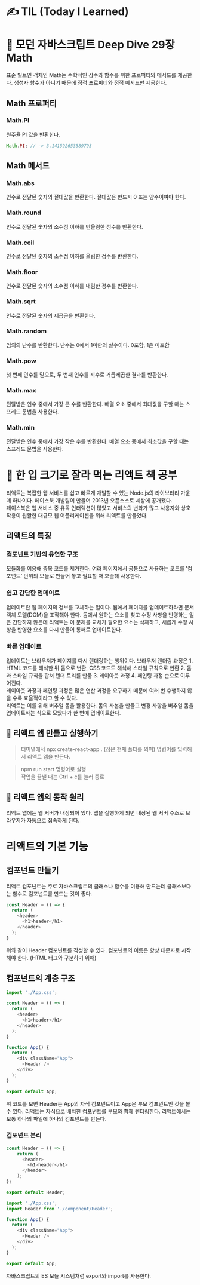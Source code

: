 # ✍ TIL (Today I Learned)

# 📖 모던 자바스크립트 Deep Dive 29장 Math
표준 빌트인 객체인 Math는 수학적인 상수와 함수를 위한 프로퍼티와 메서드를 제공한다. 생성자 함수가 아니기 때문에 정적 프로퍼티와 정적 메서드만 제공한다.

## Math 프로퍼티
### Math.PI
원주율 PI 값을 반환한다.
```javascript
Math.PI; // -> 3.141592653589793
```

## Math 메서드
### Math.abs
인수로 전달된 숫자의 절대값을 반환한다. 절대값은 반드시 0 또는 양수이여야 한다.

### Math.round
인수로 전달된 숫자의 소수점 이하를 반올림한 정수를 반환한다.

### Math.ceil
인수로 전달된 숫자의 소수점 이하를 올림한 정수를 반환한다.

### Math.floor
인수로 전달된 숫자의 소수점 이하를 내림한 정수를 반환한다.

### Math.sqrt
인수로 전달된 숫자의 제곱근을 반환한다.

### Math.random
임의의 난수를 반환한다. 난수는 0에서 1미만의 실수이다. 0포함, 1은 미포함

### Math.pow
첫 번째 인수를 밑으로, 두 번째 인수를 지수로 거듭제곱한 결과를 반환한다.

### Math.max
전달받은 인수 중에서 가장 큰 수를 반환한다. 배열 요소 중에서 최대값을 구할 때는 스프레드 문법을 사용한다.

### Math.min
전달받은 인수 중에서 가장 작은 수를 반환한다. 배열 요소 중에서 최소값을 구할 때는 스프레드 문법을 사용한다.

# 📖 한 입 크기로 잘라 먹는 리액트 책 공부
리액트는 복잡한 웹 서비스를 쉽고 빠르게 개발할 수 있는 Node.js의 라이브러리 가운데 하나이다. 페이스북 개발팀이 만들어 2013년 오픈소스로 세상에 공개됐다.   
페이스북은 웹 서비스 중 유독 인터렉션이 많았고 서비스의 변화가 많고 사용자와 상호작용이 원활한 대규모 웹 어플리케이션을 위해 리액트를 만들었다.

## 리액트의 특징
### 컴포넌트 기반의 유연한 구조
모듈화를 이용해 중복 코드를 제거한다. 여러 페이지에서 공통으로 사용하는 코드를 '컴포넌트' 단위의 모듈로 만들어 놓고 필요할 때 호출해 사용한다.

### 쉽고 간단한 업데이트
업데이트란 웹 페이지의 정보를 교체하는 일이다. 웹에서 페이지를 업데이트하라면 문서 객체 모델(DOM)을 조작해야 한다. 돔에서 원하는 요소를 찾고 수정 사항을 반영하는 일은 간단하지 않은데 리액트는 이 문제를 교체가 필요한 요소는 삭제하고, 새롭게 수정 사항을 반영한 요소를 다시 만들어 통째로 업데이트한다.

### 빠른 업데이트
업데이트는 브라우저가 페이지를 다시 렌더링하는 행위이다. 브라우저 렌더링 과정은 1. HTML 코드를 해석한 뒤 돔으로 변환, CSS 코드도 해석해 스타일 규칙으로 변환 2. 돔과 스타일 규칙을 합쳐 렌더 트리를 만듦 3. 레이아웃 과정 4. 페인팅 과정 순으로 이루어진다.   
레이아웃 과정과 페인팅 과정은 많은 연산 과정을 요구하기 때문에 여러 번 수행하지 않을 수록 효율적이라고 할 수 있다.   
리액트는 이를 위해 버추얼 돔을 활용한다. 돔의 사본을 만들고 변경 사항을 버추얼 돔을 업데이트하는 식으로 모았다가 한 번에 업데이트한다.

## 👀 리액트 앱 만들고 실행하기
> 터미널에서 npx create-react-app . (점은 현재 폴더를 의미) 명령어를 입력해서 리액트 앱을 만든다.

> npm run start 명령어로 실행   
작업을 끝낼 때는 Ctrl + c를 눌러 종료

## 🧵 리액트 앱의 동작 원리
리액트 앱에는 웹 서버가 내장되어 있다. 앱을 실행하게 되면 내장된 웹 서버 주소로 브라우저가 자동으로 접속하게 된다.

# 리액트의 기본 기능

## 컴포넌트 만들기
리액트 컴포넌트는 주로 자바스크립트의 클래스나 함수를 이용해 만드는데 클래스보다는 함수로 컴포넌트를 만드는 것이 좋다.

```javascript
const Header = () => {
  return (
    <header>
      <h1>header</h1>
    </header>
  );
}
```
위와 같이 Header 컴포넌트를 작성할 수 있다. 컴포넌트의 이름은 항상 대문자로 시작해야 한다. (HTML 태그와 구분하기 위해)

## 컴포넌트의 계층 구조
```javascript
import './App.css';

const Header = () => {
  return (
    <header>
      <h1>header</h1>
    </header>
  );
}

function App() {
  return (
    <div className="App">
      <Header />
    </div>
  );
}

export default App;
```
위 코드를 보면 Header는 App의 자식 컴포넌트이고 App은 부모 컴포넌트인 것을 볼 수 있다. 리액트는 자식으로 배치한 컴포넌트를 부모와 함께 렌더링한다. 리액트에서는 보통 하나의 파일에 하나의 컴포넌트를 만든다.

### 컴포넌트 분리
```javascript
const Header = () => {
    return (
      <header>
        <h1>header</h1>
      </header>
    );
};

export default Header;
```

```javascript
import './App.css';
import Header from './component/Header';

function App() {
  return (
    <div className="App">
      <Header />
    </div>
  );
}

export default App;
```
자바스크립트의 ES 모듈 시스템처럼 export와 import를 사용한다.